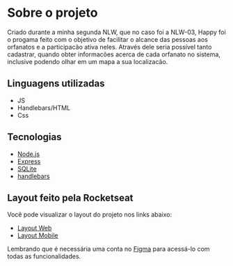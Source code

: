 # Sobre o projeto
Criado durante a minha segunda NLW, que no caso foi a NLW-03, Happy foi o progama feito com o objetivo de facilitar o alcance das pessoas aos orfanatos e a participacão ativa neles. 
Através dele seria possível tanto cadastrar, quando obter informacões acerca de cada orfanato no sistema, inclusive podendo olhar em um mapa a sua localizacão. 

## Linguagens utilizadas
- JS
- Handlebars/HTML
- Css
## Tecnologias
- [Node.js](https://nodejs.org/en/)
- [Express](https://expressjs.com/pt-br/)
- [SQLite](https://www.sqlite.org/index.html)
- [handlebars](https://handlebarsjs.com/)

## Layout feito pela Rocketseat

Você pode visualizar o layout do projeto nos links abaixo:

- [Layout Web](https://www.figma.com/file/mDEbnoojksG4w8sOxmudh3/Happy-Web?node-id=0%3A1) 
- [Layout Mobile](https://www.figma.com/file/X27FfVxAgy9f5IFa7ONlph/Happy-Mobile?node-id=0%3A1)

Lembrando que é necessária uma conta no [Figma](http://figma.com/) para acessá-lo com todas as funcionalidades.

